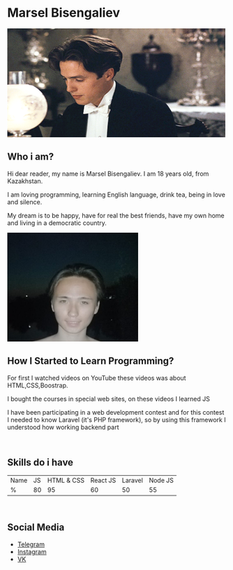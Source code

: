# Marsel Bisengaliev

<img src="assets/maurice.webp" width="500" height="250" />

<br/>

## Who i am?

<p>Hi dear reader, my name is Marsel Bisengaliev. I am 18 years old, from Kazakhstan.</p>
<p>I am loving programming, learning English language, drink tea, being in love and silence.</p>
<p>My dream is to be happy, have for real the best friends, have my own home and living in a democratic country.</p>
<img src="assets/me.jpg" width="300" height="250" />

<br/>

## How I Started to Learn Programming?

<p>For first I watched videos on YouTube these videos was about HTML,CSS,Boostrap.</p>
<p>I bought the courses in special web sites, on these videos I learned JS</p>
<p>I have been participating in a web development contest and for this contest I needed to know Laravel (it's PHP framework), so by using this framework I understood how working backend part </p>

<br/>

## Skills do i have

<table style="width:100%">
  <tr>
    <td>Name</td>
    <td>JS</td>
    <td>HTML & CSS</td>
    <td>React JS</td>
    <td>Laravel</td>
    <td>Node JS</td>
  </tr>
  <tr>
    <td>%</td>
    <td>80</td>
    <td>95</td>
    <td>60</td>
    <td>50</td>
    <td>55</td>
  </tr>
</table>

<br/>

## Social Media

<ul>
    <li><a href="https://t.me/marsel_bisengaliev">Telegram</a></li>
    <li><a href="https://www.instagram.com/marsel_bisengaliev/">Instagram</a></li>
    <li><a href="https://vk.com/marsel_bisengaliev">VK</a></li>
</ul>
